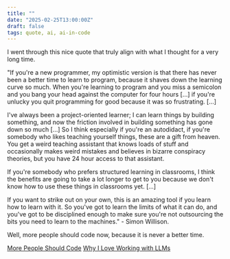 ```yaml
---
title: ""
date: "2025-02-25T13:00:00Z"
draft: false
tags: quote, ai, ai-in-code
---
```

I went through this nice quote that truly align with what I thought for a very long time. 

"If you're a new programmer, my optimistic version is that there has never been a better time to learn to program, because it shaves down the learning curve so much. When you're learning to program and you miss a semicolon and you bang your head against the computer for four hours [...] if you're unlucky you quit programming for good because it was so frustrating. [...]

I've always been a project-oriented learner; I can learn things by building something, and now the friction involved in building something has gone down so much [...] So I think especially if you're an autodidact, if you're somebody who likes teaching yourself things, these are a gift from heaven. You get a weird teaching assistant that knows loads of stuff and occasionally makes weird mistakes and believes in bizarre conspiracy theories, but you have 24 hour access to that assistant.

If you're somebody who prefers structured learning in classrooms, I think the benefits are going to take a lot longer to get to you because we don't know how to use these things in classrooms yet. [...]

If you want to strike out on your own, this is an amazing tool if you learn how to learn with it. So you've got to learn the limits of what it can do, and you've got to be disciplined enough to make sure you're not outsourcing the bits you need to learn to the machines." - Simon Willison. 

Well, more people should code now, because it is never a better time. 

[More People Should Code](/til/08_morepeopleshouldcode/)
[Why I Love Working with LLMs](/til/07-whyIloveLLM/)
